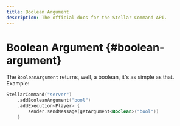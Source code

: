 ```yaml
---
title: Boolean Argument
description: The official docs for the Stellar Command API.
---
```


# Boolean Argument {#boolean-argument}

The `BooleanArgument` returns, well, a boolean, it's as simple as that. Example:

```kt
StellarCommand("server")
    .addBooleanArgument("bool")
    .addExecution<Player> {
        sender.sendMessage(getArgument<Boolean>("bool"))
    }
```